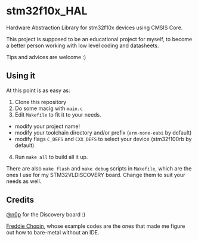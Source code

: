 # stm32f10x_HAL
Hardware Abstraction Library for stm32f10x devices using CMSIS Core.

This project is supposed to be an educational project for myself, 
to become a better person working with low level coding and datasheets.

Tips and advices are welcome :)

## Using it

At this point is as easy as:

1. Clone this repository
2. Do some macig with `main.c`
3. Edit `Makefile` to fit it to your needs. 
  * modify your project name!
  * modify your toolchain directory and/or prefix (`arm-none-eabi` by default)
  * modify flags `C_DEFS` and `CXX_DEFS` to select your device (stm32f100rb by default)
4. Run `make all` to build all it up.

There are also `make flash` and `make debug` scripts in `Makefile`, which are the ones 
I use for my STM32VLDISCOVERY board. Change them to suit your needs as well.

## Credits

[@n0p](https://twitter.com/@n0p) for the Discovery board :)

[Freddie Chopin](http://www.freddiechopin.info/), whose example codes are the ones
that made me figure out how to bare-metal without an IDE.

